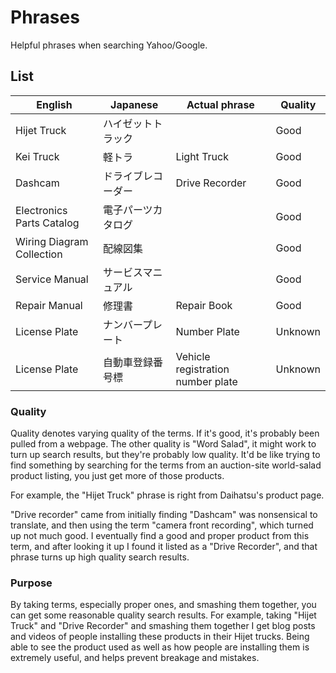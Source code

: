 # Phrases

Helpful phrases when searching Yahoo/Google.


## List

| English                   | Japanese                 | Actual phrase        | Quality           |
| ------------------------- | ------------------------ | -------------------- | ----------------- |
| Hijet Truck               | ハイゼットトラック       |                      | Good              |
| Kei Truck                 | 軽トラ                   | Light Truck          | Good              |
| Dashcam                   | ドライブレコーダー       | Drive Recorder       | Good              |
| Electronics Parts Catalog | 電子パーツカタログ       |                      | Good              |
| Wiring Diagram Collection | 配線図集                 |                      | Good              |
| Service Manual            | サービスマニュアル       |                      | Good              |
| Repair Manual             | 修理書                   | Repair Book          | Good              |
| License Plate             | ナンバープレート         | Number Plate         | Unknown           |
| License Plate             | 自動車登録番号標         | Vehicle registration number plate | Unknown |

### Quality

Quality denotes varying quality of the terms.  If it's good, it's probably
been pulled from a webpage.  The other quality is "Word Salad", it might
work to turn up search results, but they're probably low quality.  It'd be
like trying to find something by searching for the terms from an auction-site
world-salad product listing, you just get more of those products.

For example, the "Hijet Truck" phrase is right from Daihatsu's product page.

"Drive recorder" came from initially finding "Dashcam" was nonsensical to
translate, and then using the term "camera front recording", which turned up
not much good.
I eventually find a good and proper product from this term, and after looking
it up I found it listed as a "Drive Recorder", and that phrase turns up high
quality search results.

### Purpose

By taking terms, especially proper ones, and smashing them together, you can
get some reasonable quality search results.  For example, taking "Hijet Truck"
and "Drive Recorder" and smashing them together I get blog posts and videos
of people installing these products in their Hijet trucks.
Being able to see the product used as well as how people are installing them
is extremely useful, and helps prevent breakage and mistakes.
